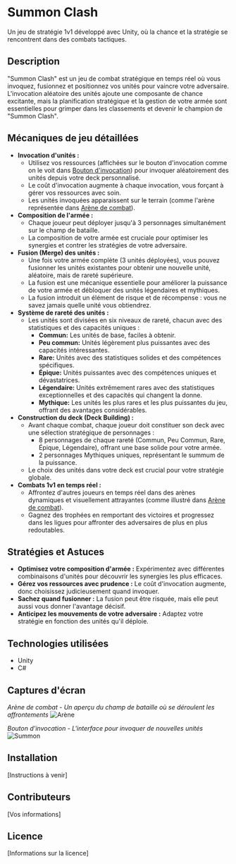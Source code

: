 # Summon Clash

Un jeu de stratégie 1v1 développé avec Unity, où la chance et la stratégie se rencontrent dans des combats tactiques.

## Description

"Summon Clash" est un jeu de combat stratégique en temps réel où vous invoquez, fusionnez et positionnez vos unités pour vaincre votre adversaire. L'invocation aléatoire des unités ajoute une composante de chance excitante, mais la planification stratégique et la gestion de votre armée sont essentielles pour grimper dans les classements et devenir le champion de "Summon Clash".

## Mécaniques de jeu détaillées

*   **Invocation d'unités :**
    *   Utilisez vos ressources (affichées sur le bouton d'invocation comme on le voit dans [Bouton d'invocation](image.jpg)) pour invoquer aléatoirement des unités depuis votre deck personnalisé.
    *   Le coût d'invocation augmente à chaque invocation, vous forçant à gérer vos ressources avec soin.
    *   Les unités invoquées apparaissent sur le terrain (comme l'arène représentée dans [Arène de combat](image.jpg)).
*   **Composition de l'armée :**
    *   Chaque joueur peut déployer jusqu'à 3 personnages simultanément sur le champ de bataille.
    *   La composition de votre armée est cruciale pour optimiser les synergies et contrer les stratégies de votre adversaire.
*   **Fusion (Merge) des unités :**
    *   Une fois votre armée complète (3 unités déployées), vous pouvez fusionner les unités existantes pour obtenir une nouvelle unité, aléatoire, mais de rareté supérieure.
    *   La fusion est une mécanique essentielle pour améliorer la puissance de votre armée et débloquer des unités légendaires et mythiques.
    *   La fusion introduit un élément de risque et de récompense : vous ne savez jamais quelle unité vous obtiendrez.
*   **Système de rareté des unités :**
    *   Les unités sont divisées en six niveaux de rareté, chacun avec des statistiques et des capacités uniques :
        *   **Commun:** Les unités de base, faciles à obtenir.
        *   **Peu commun:** Unités légèrement plus puissantes avec des capacités intéressantes.
        *   **Rare:** Unités avec des statistiques solides et des compétences spécifiques.
        *   **Épique:** Unités puissantes avec des compétences uniques et dévastatrices.
        *   **Légendaire:** Unités extrêmement rares avec des statistiques exceptionnelles et des capacités qui changent la donne.
        *   **Mythique:** Les unités les plus rares et les plus puissantes du jeu, offrant des avantages considérables.
*   **Construction du deck (Deck Building) :**
    *   Avant chaque combat, chaque joueur doit constituer son deck avec une sélection stratégique de personnages :
        *   8 personnages de chaque rareté (Commun, Peu Commun, Rare, Épique, Légendaire), offrant une base solide pour votre armée.
        *   2 personnages Mythiques uniques, représentant le summum de la puissance.
    *   Le choix des unités dans votre deck est crucial pour votre stratégie globale.
*   **Combats 1v1 en temps réel :**
    *   Affrontez d'autres joueurs en temps réel dans des arènes dynamiques et visuellement attrayantes (comme illustré dans [Arène de combat](image.jpg)).
    *   Gagnez des trophées en remportant des victoires et progressez dans les ligues pour affronter des adversaires de plus en plus redoutables.

## Stratégies et Astuces

*   **Optimisez votre composition d'armée :** Expérimentez avec différentes combinaisons d'unités pour découvrir les synergies les plus efficaces.
*   **Gérez vos ressources avec prudence :** Le coût d'invocation augmente, donc choisissez judicieusement quand invoquer.
*   **Sachez quand fusionner :** La fusion peut être risquée, mais elle peut aussi vous donner l'avantage décisif.
*   **Anticipez les mouvements de votre adversaire :** Adaptez votre stratégie en fonction des unités qu'il déploie.

## Technologies utilisées

*   Unity
*   C#

## Captures d'écran

*Arène de combat - Un aperçu du champ de bataille où se déroulent les affrontements*
![Arène](image.jpg)

*Bouton d'invocation - L'interface pour invoquer de nouvelles unités*
![Summon](image.jpg)

## Installation

\[Instructions à venir]

## Contributeurs

\[Vos informations]

## Licence

\[Informations sur la licence]


